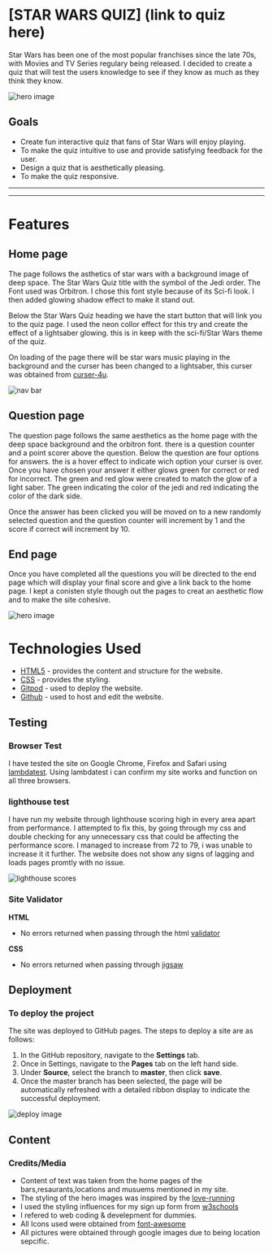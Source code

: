 # [STAR WARS QUIZ] (link to quiz here)

Star Wars has been one of the most popular franchises since the late 70s, with Movies and TV Series regulary being released. I decided to create a quiz that will test the users knowledge to see if they know as much as they think they know.

![hero image](/assets/css/ReadMe-images/responsive.png)


## Goals

* Create fun interactive quiz that fans of Star Wars will enjoy playing.
* To make the quiz intuitive to use and provide satisfying feedback for the user.
* Design a quiz that is aesthetically pleasing.
* To make the quiz responsive.





------



------

# Features

## Home page

The page follows the asthetics of star wars with a background image of deep space. The Star Wars Quiz title with the symbol of the Jedi order. The Font used was Orbitron. I chose this font style because of its Sci-fi look. I then added glowing shadow effect to make it stand out.

Below the Star Wars Quiz heading we have the start button that will link you to the quiz page. I used the neon collor effect for this try and create the effect of a lightsaber glowing. this is in keep with the sci-fi/Star Wars theme of the quiz.

On loading of the page there will be star wars music playing in the background and the curser has been changed to a lightsaber, this curser was obtained from [curser-4u](https://www.cursors-4u.com/star_wars/).

![nav bar](/assets/css/ReadMe-images/navigation-bar.png)

## Question page

The question page follows the same aesthetics as the home page with the deep space background and the orbitron font.
there is a question counter and a point scorer above the question. Below the question are four options for answers.
the is a hover effect to indicate wich option your curser is over. Once you have chosen your answer it either glows green for correct or red for incorrect. The green and red glow were created to match the glow of a light saber. The green indicating the color of the jedi and red indicating the color of the dark side.

Once the answer has been clicked you will be moved on to a new randomly selected question and the question counter will increment by 1 and the score if correct will increment by 10.

## End page

  Once you have completed all the questions you will be directed to the end page which will display your final score and give a link back to the home page.
  I kept a conisten style though out the pages to creat an aesthetic flow and to make the site cohesive.

 
![hero image](/assets/css/ReadMe-images/hero-image.png)











  

  





  # Technologies Used
* [HTML5](https://html.spec.whatwg.org/) - provides the content and structure for the website.
* [CSS](https://www.w3.org/Style/CSS/Overview.en.html) - provides the styling.
* [Gitpod](https://www.gitpod.io/#get-started) - used to deploy the website.
* [Github](https://github.com/) - used to host and edit the website.


## Testing

### Browser Test
I have tested the site on Google Chrome, Firefox and Safari using [lambdatest](https://app.lambdatest.com/). Using lambdatest i can confirm my site works and function on all three browsers.

### lighthouse test
I have run my website through lighthouse scoring high in every area apart from performance. I attempted to fix this, by going through my css and double checking for any unnecessary css that could be affecting the performance score. I managed to increase from 72 to 79, i was unable to increase it it further. The website does not show any signs of lagging and loads pages promtly with no issue.

![lighthouse scores](/assets/css/ReadMe-images/lighthouse.png)

### Site Validator

**HTML** 
* No errors returned when passing through the html [validator](https://validator.w3.org/)

**CSS**
* No errors returned when passing through [jigsaw](https://jigsaw.w3.org/css-validator/)

## Deployment

### **To deploy the project**
The site was deployed to GitHub pages. The steps to deploy a site are as follows:
  1. In the GitHub repository, navigate to the **Settings** tab.
  2. Once in Settings, navigate to the **Pages** tab on the left hand side.
  3. Under **Source**, select the branch to **master**, then click **save**.
  4. Once the master branch has been selected, the page will be automatically refreshed with a detailed ribbon display to indicate the successful deployment.

![deploy image](/assets/css/ReadMe-images/deploy.png)

## Content

### Credits/Media
  * Content of text was taken from the home pages of the bars,resaurants,locations and musuems mentioned in my site.
  * The styling of the hero images was inspired by the [love-running](https://code-institute-org.github.io/love-running-2.0/index.html)
  * I used the styling influences for my sign up form from [w3schools](https://www.w3schools.com/)
  * I refered to web coding & develepment for dummies.
  * All Icons used were obtained from [font-awesome](https://fontawesome.com/)
  * All pictures were obtained through google images due to being location sepcific.



